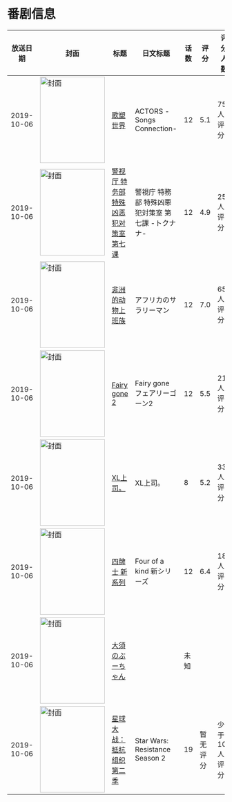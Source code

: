 # 番剧信息

|放送日期|封面|标题|日文标题|话数|评分|评分人数|
|---|---|---|---|---|---|---|
|2019-10-06|<img src="//lain.bgm.tv/pic/cover/c/9f/e7/266348_i1IHX.jpg" alt="封面" style="width:150px;height:200px;object-fit:cover;">|[歌塑世界](https://bangumi.tv/subject/266348)|ACTORS -Songs Connection-|12|5.1|75人评分|
|2019-10-06|<img src="//lain.bgm.tv/pic/cover/c/de/cf/278440_8bD1N.jpg" alt="封面" style="width:150px;height:200px;object-fit:cover;">|[警视厅 特务部 特殊凶恶犯对策室 第七课](https://bangumi.tv/subject/278440)|警視庁 特務部 特殊凶悪犯対策室 第七課 -トクナナ-|12|4.9|253人评分|
|2019-10-06|<img src="//lain.bgm.tv/pic/cover/c/e5/a8/278828_XSOP1.jpg" alt="封面" style="width:150px;height:200px;object-fit:cover;">|[非洲的动物上班族](https://bangumi.tv/subject/278828)|アフリカのサラリーマン|12|7.0|659人评分|
|2019-10-06|<img src="//lain.bgm.tv/pic/cover/c/35/c3/283053_fFiKt.jpg" alt="封面" style="width:150px;height:200px;object-fit:cover;">|[Fairy gone 2](https://bangumi.tv/subject/283053)|Fairy gone フェアリーゴーン2|12|5.5|217人评分|
|2019-10-06|<img src="/img/no_icon_subject.png" alt="封面" style="width:150px;height:200px;object-fit:cover;">|[XL上司。](https://bangumi.tv/subject/288940)|XL上司。|8|5.2|335人评分|
|2019-10-06|<img src="//lain.bgm.tv/pic/cover/c/7b/d0/291844_qvn23.jpg" alt="封面" style="width:150px;height:200px;object-fit:cover;">|[四牌士 新系列](https://bangumi.tv/subject/291844)|Four of a kind 新シリーズ|12|6.4|18人评分|
|2019-10-06|<img src="//lain.bgm.tv/pic/cover/c/23/b6/411827_zC88A.jpg" alt="封面" style="width:150px;height:200px;object-fit:cover;">|[大須のぶーちゃん](https://bangumi.tv/subject/411827)||未知|||
|2019-10-06|<img src="//lain.bgm.tv/pic/cover/c/a2/60/432478_uiUy3.jpg" alt="封面" style="width:150px;height:200px;object-fit:cover;">|[星球大战：抵抗组织 第二季](https://bangumi.tv/subject/432478)|Star Wars: Resistance Season 2|19|暂无评分|少于10人评分|
